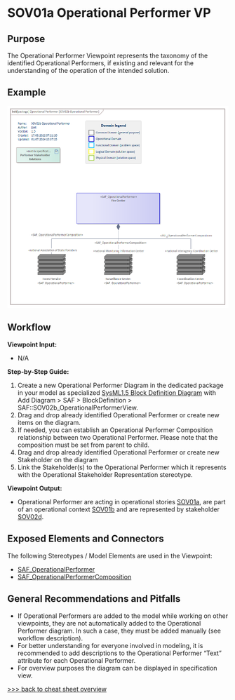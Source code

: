 # SOV01a Operational Performer VP

## Purpose
The Operational Performer Viewpoint represents the taxonomy of the identified Operational Performers, if existing and relevant for the understanding of the operation of the intended solution.

## Example
![SOV02b](../pics/SOV02b-example.png)

## Workflow
**Viewpoint Input:**
* N/A

**Step-by-Step Guide:**
1.	Create a new Operational Performer Diagram in the dedicated package in your model as specialized [SysML1.5 Block Definition Diagram](https://sparxsystems.com/enterprise_architect_user_guide/16.1/modeling_languages/block_definition_diagrams.html) with Add Diagram > SAF > BlockDefinition > SAF::SOV02b_OperationalPerformerView.
2.	Drag and drop already identified Operational Performer or create new items on the diagram.
3.	If needed, you can establish an Operational Performer Composition relationship between two Operational Performer. Please note that the composition must be set from parent to child.
4.	Drag and drop already identified Operational Performer or create new Stakeholder on the diagram
5.	Link the Stakeholder(s) to the Operational Performer which it represents with the Operational Stakeholder Representation stereotype.

**Viewpoint Output:**
* Operational Performer are acting in operational stories [SOV01a](Operational-Story-Viewpoint.md), are part of an operational context [SOV01b](Operational-Context-Definition-Viewpoint.md) and are represented by stakeholder [SOV02d](Stakeholder-Identification-Viewpoint.md).

## Exposed Elements and Connectors
The following Stereotypes / Model Elements are used in the Viewpoint:
* [SAF_OperationalPerformer](https://saf.gfse.org/userdoc/stereotypes.html#saf_operationalperformer)
* [SAF_OperationalPerformerComposition](https://saf.gfse.org/userdoc/stereotypes.html#saf_operationalperformercomposition)

## General Recommendations and Pitfalls
* If Operational Performers are added to the model while working on other viewpoints, they are not automatically added to the Operational Performer diagram. In such a case, they must be added manually (see workflow description).
* For better understanding for everyone involved in modeling, it is recommended to add descriptions to the Operational Performer “Text” attribute for each Operational Performer.
* For overview purposes the diagram can be displayed in specification view.

[>>> back to cheat sheet overview](../CheatSheet.md)
